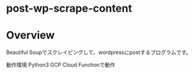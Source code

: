 # post-wp-scrape-content

# Overview
Beautiful Soupでスクレイピングして、wordpressにpostするプログラムです。

動作環境
Python3
GCP Cloud Functionで動作


